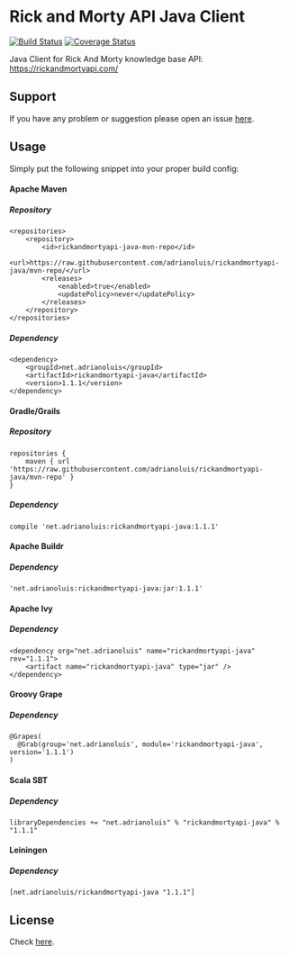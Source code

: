 # Rick and Morty API Java Client
[![Build Status](https://github.com/adrianoluis/rickandmortyapi-java/actions/workflows/gradle-build.yml/badge.svg)](https://github.com/adrianoluis/rickandmortyapi-java/actions) [![Coverage Status](https://codecov.io/gh/adrianoluis/rickandmortyapi-java/branch/main/graph/badge.svg?token=CVOIQ4OMVZ)](https://codecov.io/gh/adrianoluis/rickandmortyapi-java)

Java Client for Rick And Morty knowledge base API: https://rickandmortyapi.com/

## Support
If you have any problem or suggestion please open an issue [here](https://github.com/adrianoluis/rickandmortyapi-java/issues).

## Usage

Simply put the following snippet into your proper build config:

#### Apache Maven

##### Repository
```
<repositories>
    <repository>
        <id>rickandmortyapi-java-mvn-repo</id>
        <url>https://raw.githubusercontent.com/adrianoluis/rickandmortyapi-java/mvn-repo/</url>
        <releases>
            <enabled>true</enabled>
            <updatePolicy>never</updatePolicy>
        </releases>
    </repository>
</repositories>
```

##### Dependency
```
<dependency>
    <groupId>net.adrianoluis</groupId>
    <artifactId>rickandmortyapi-java</artifactId>
    <version>1.1.1</version>
</dependency>
```

#### Gradle/Grails

##### Repository
```
repositories {
    maven { url 'https://raw.githubusercontent.com/adrianoluis/rickandmortyapi-java/mvn-repo' }
}
```

##### Dependency
```
compile 'net.adrianoluis:rickandmortyapi-java:1.1.1'
```

#### Apache Buildr

##### Dependency
```
'net.adrianoluis:rickandmortyapi-java:jar:1.1.1'
```

#### Apache Ivy

##### Dependency
```
<dependency org="net.adrianoluis" name="rickandmortyapi-java" rev="1.1.1">
    <artifact name="rickandmortyapi-java" type="jar" />
</dependency>
```

#### Groovy Grape

##### Dependency
```
@Grapes(
  @Grab(group='net.adrianoluis', module='rickandmortyapi-java', version='1.1.1')
)
```

#### Scala SBT

##### Dependency
```
libraryDependencies += "net.adrianoluis" % "rickandmortyapi-java" % "1.1.1"
```

#### Leiningen

##### Dependency
```
[net.adrianoluis/rickandmortyapi-java "1.1.1"]
```

## License

Check [here](LICENSE).
